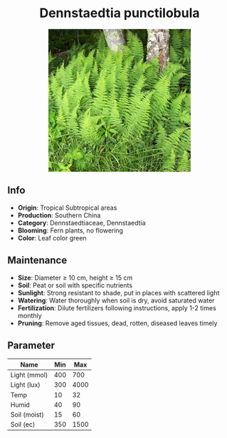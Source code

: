 <h1 align='center'>Dennstaedtia punctilobula</h1>
<p align="center">
    <img 
        align='center'
        width='320'
        src="../images/dennstaedtia punctilobula.png" 
        alt='Dennstaedtia punctilobula' />
</p>

## Info

 - **Origin**: Tropical Subtropical areas
 - **Production**: Southern China
 - **Category**: Dennstaedtiaceae, Dennstaedtia
 - **Blooming**: Fern plants, no flowering
 - **Color**: Leaf color green

## Maintenance

 - **Size**: Diameter ≥ 10 cm, height ≥ 15 cm
 - **Soil**: Peat or soil with specific nutrients
 - **Sunlight**: Strong resistant to shade, put in places with scattered light
 - **Watering**: Water thoroughly when soil is dry, avoid saturated water
 - **Fertilization**: Dilute fertilizers following instructions, apply 1-2 times monthly
 - **Pruning**: Remove aged tissues, dead, rotten, diseased leaves timely

## Parameter

| Name         | Min  | Max   |
|--------------|------|-------|
| Light (mmol) | 400 | 700  |
| Light (lux)  | 300 | 4000 |
| Temp         | 10    | 32    |
| Humid        | 40   | 90    |
| Soil (moist) | 15   | 60    |
| Soil (ec)    | 350  | 1500  |